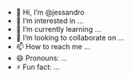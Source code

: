 - 👋 Hi, I’m @jessandro
- 👀 I’m interested in ...
- 🌱 I’m currently learning ...
- 💞️ I’m looking to collaborate on ...
- 📫 How to reach me ...
- 😄 Pronouns: ...
- ⚡ Fun fact: ...

<!---
jessandro/jessandro is a ✨ special ✨ repository because its `README.md` (this file) appears on your GitHub profile.
You can click the Preview link to take a look at your changes.
--->
